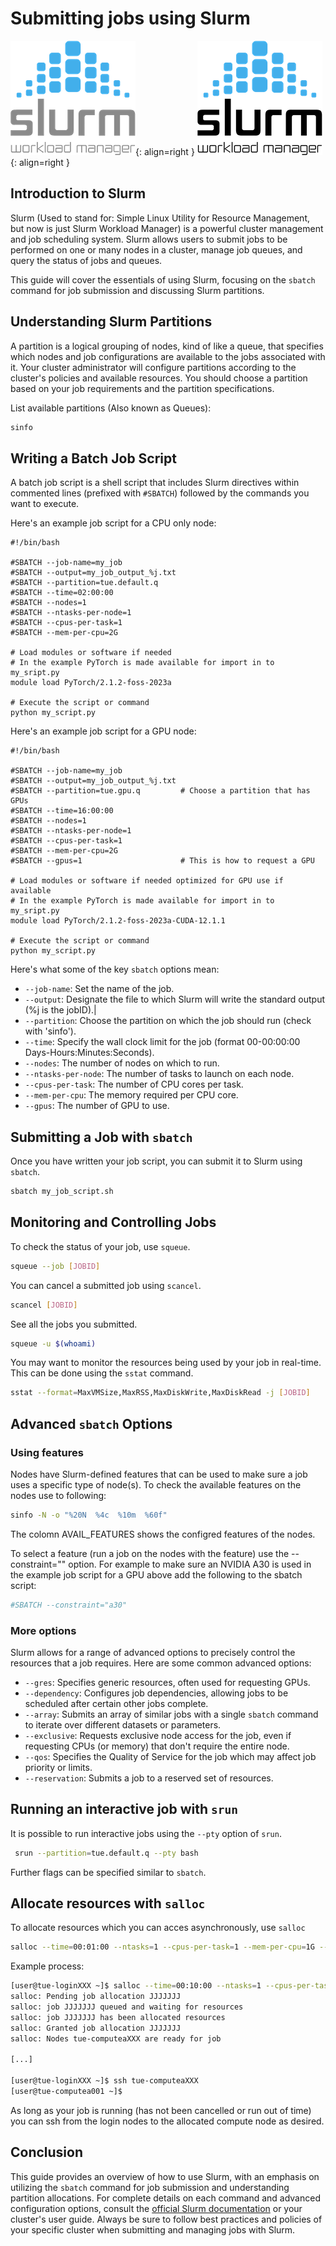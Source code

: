 # Submitting jobs using Slurm

![EasyBuild logo](200px-Slurm_logo-dark.png#only-dark){: align=right }
![EasyBuild logo](200px-Slurm_logo-light.png#only-light){: align=right }

## Introduction to Slurm

Slurm (Used to stand for: Simple Linux Utility for Resource Management, but now is just Slurm Workload Manager) is a powerful cluster management and job scheduling system. Slurm allows users to submit jobs to be performed on one or many nodes in a cluster, manage job queues, and query the status of jobs and queues.

This guide will cover the essentials of using Slurm, focusing on the `sbatch` command for job submission and discussing Slurm partitions.

## Understanding Slurm Partitions

A partition is a logical grouping of nodes, kind of like a queue, that specifies which nodes and job configurations are available to the jobs associated with it. Your cluster administrator will configure partitions according to the cluster's policies and available resources. You should choose a partition based on your job requirements and the partition specifications.

List available partitions (Also known as Queues):

```bash
sinfo
```

## Writing a Batch Job Script

A batch job script is a shell script that includes Slurm directives within commented lines (prefixed with `#SBATCH`) followed by the commands you want to execute.

Here's an example job script for a CPU only node:

```slurm
#!/bin/bash

#SBATCH --job-name=my_job
#SBATCH --output=my_job_output_%j.txt
#SBATCH --partition=tue.default.q
#SBATCH --time=02:00:00
#SBATCH --nodes=1
#SBATCH --ntasks-per-node=1
#SBATCH --cpus-per-task=1
#SBATCH --mem-per-cpu=2G

# Load modules or software if needed
# In the example PyTorch is made available for import in to my_sript.py
module load PyTorch/2.1.2-foss-2023a

# Execute the script or command
python my_script.py
```
Here's an example job script for a GPU node:

```slurm
#!/bin/bash

#SBATCH --job-name=my_job
#SBATCH --output=my_job_output_%j.txt
#SBATCH --partition=tue.gpu.q         # Choose a partition that has GPUs
#SBATCH --time=16:00:00
#SBATCH --nodes=1
#SBATCH --ntasks-per-node=1
#SBATCH --cpus-per-task=1
#SBATCH --mem-per-cpu=2G
#SBATCH --gpus=1                      # This is how to request a GPU

# Load modules or software if needed optimized for GPU use if available
# In the example PyTorch is made available for import in to my_sript.py
module load PyTorch/2.1.2-foss-2023a-CUDA-12.1.1

# Execute the script or command
python my_script.py
```

Here's what some of the key `sbatch` options mean:

- `--job-name`: Set the name of the job.
- `--output`: Designate the file to which Slurm will write the standard output (%j is the jobID).|
- `--partition`: Choose the partition on which the job should run (check with 'sinfo').
- `--time`: Specify the wall clock limit for the job (format 00-00:00:00 Days-Hours:Minutes:Seconds).
- `--nodes`: The number of nodes on which to run.
- `--ntasks-per-node`: The number of tasks to launch on each node.
- `--cpus-per-task`: The number of CPU cores per task.
- `--mem-per-cpu`: The memory required per CPU core.
- `--gpus`: The number of GPU to use.


## Submitting a Job with `sbatch`

Once you have written your job script, you can submit it to Slurm using `sbatch`.

```bash
sbatch my_job_script.sh
```

## Monitoring and Controlling Jobs

To check the status of your job, use `squeue`.

```bash
squeue --job [JOBID]
```

You can cancel a submitted job using `scancel`.

```bash
scancel [JOBID]
```

See all the jobs you submitted.

```bash
squeue -u $(whoami)
```

You may want to monitor the resources being used by your job in real-time. This can be done using the `sstat` command.

```bash
sstat --format=MaxVMSize,MaxRSS,MaxDiskWrite,MaxDiskRead -j [JOBID]
```

## Advanced `sbatch` Options

### Using features

Nodes have Slurm-defined features that can be used to make sure a job uses a specific type of node(s). To check the available features on the nodes use to following:

```bash
sinfo -N -o "%20N  %4c  %10m  %60f"
```
The colomn AVAIL_FEATURES shows the configred features of the nodes.

To select a feature (run a job on the nodes with the feature) use the --constraint="" option. For example to make sure an NVIDIA A30 is used in the example job script for a GPU above add the following to the sbatch script:

```bash
#SBATCH --constraint="a30"
```

### More options

Slurm allows for a range of advanced options to precisely control the resources that a job requires. Here are some common advanced options:

- `--gres`: Specifies generic resources, often used for requesting GPUs.
- `--dependency`: Configures job dependencies, allowing jobs to be scheduled after certain other jobs complete.
- `--array`: Submits an array of similar jobs with a single `sbatch` command to iterate over different datasets or parameters.
- `--exclusive`: Requests exclusive node access for the job, even if requesting CPUs (or memory) that don't require the entire node.
- `--qos`: Specifies the Quality of Service for the job which may affect job priority or limits.
- `--reservation`: Submits a job to a reserved set of resources.

## Running an interactive job with `srun`

It is possible to run interactive jobs using the `--pty` option of `srun`.

```bash
 srun --partition=tue.default.q --pty bash
 ```

Further flags can be specified similar to `sbatch`.

## Allocate resources with `salloc`

To allocate resources which you can acces asynchronously, use `salloc`

```bash
salloc --time=00:01:00 --ntasks=1 --cpus-per-task=1 --mem-per-cpu=1G --partition=tue.default.q
```

Example process:
```bash
[user@tue-loginXXX ~]$ salloc --time=00:10:00 --ntasks=1 --cpus-per-task=1 --mem-per-cpu=1G --partition=tue.default.q
salloc: Pending job allocation JJJJJJJ
salloc: job JJJJJJJ queued and waiting for resources
salloc: job JJJJJJJ has been allocated resources
salloc: Granted job allocation JJJJJJJ
salloc: Nodes tue-computeaXXX are ready for job

[...]

[user@tue-loginXXX ~]$ ssh tue-computeaXXX
[user@tue-computea001 ~]$
```

As long as your job is running (has not been cancelled or run out of time) you can ssh from the login nodes to the allocated compute node as desired.

## Conclusion

This guide provides an overview of how to use Slurm, with an emphasis on utilizing the `sbatch` command for job submission and understanding partition allocations. For complete details on each command and advanced configuration options, consult the [official Slurm documentation](https://slurm.schedmd.com/documentation.html) or your cluster's user guide. Always be sure to follow best practices and policies of your specific cluster when submitting and managing jobs with Slurm.
